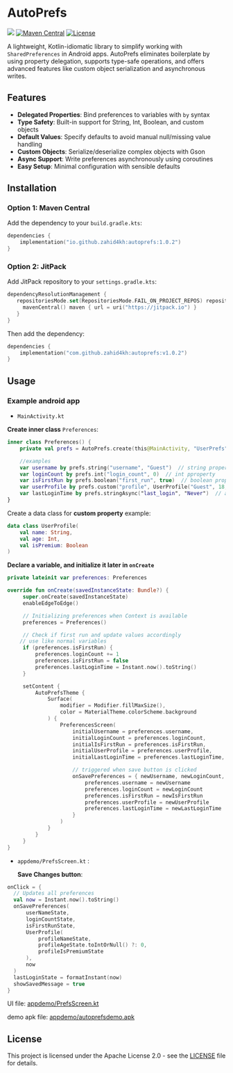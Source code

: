 # AutoPrefs

[![](https://jitpack.io/v/zahid4kh/autoprefs.svg)](https://jitpack.io/#zahid4kh/autoprefs)
[![Maven Central](https://img.shields.io/maven-central/v/io.github.zahid4kh/autoprefs)](https://central.sonatype.com/artifact/io.github.zahid4kh/autoprefs)
[![License](https://img.shields.io/badge/License-Apache_2.0-blue.svg)](https://opensource.org/licenses/Apache-2.0)


A lightweight, Kotlin-idiomatic library to simplify working with `SharedPreferences` in Android apps. AutoPrefs eliminates boilerplate by using property delegation, supports type-safe operations, and offers advanced features like custom object serialization and asynchronous writes.

## Features

- **Delegated Properties**: Bind preferences to variables with `by` syntax
- **Type Safety**: Built-in support for String, Int, Boolean, and custom objects
- **Default Values**: Specify defaults to avoid manual null/missing value handling
- **Custom Objects**: Serialize/deserialize complex objects with Gson
- **Async Support**: Write preferences asynchronously using coroutines
- **Easy Setup**: Minimal configuration with sensible defaults

## Installation

### Option 1: Maven Central

Add the dependency to your `build.gradle.kts`:

```kotlin
dependencies {
    implementation("io.github.zahid4kh:autoprefs:1.0.2")
}
```

### Option 2: JitPack

Add JitPack repository to your `settings.gradle.kts`:

```kotlin
dependencyResolutionManagement {  
   repositoriesMode.set(RepositoriesMode.FAIL_ON_PROJECT_REPOS) repositories {  
     mavenCentral() maven { url = uri("https://jitpack.io") }  
   }
}  
```

Then add the dependency:

```kotlin
dependencies {  
    implementation("com.github.zahid4kh:autoprefs:v1.0.2")
}  
```

## Usage

### Example android app

- `MainActivity.kt`

**Create inner class** `Preferences`:

```kotlin
inner class Preferences() {  
    private val prefs = AutoPrefs.create(this@MainActivity, "UserPrefs")  

    //examples
    var username by prefs.string("username", "Guest")  // string property
    var loginCount by prefs.int("login_count", 0)  // int pproperty
    var isFirstRun by prefs.boolean("first_run", true)  // boolean property
    var userProfile by prefs.custom("profile", UserProfile("Guest", 18, false), UserProfile::class.java)  // custom property
    var lastLoginTime by prefs.stringAsync("last_login", "Never")  // async property
}
```

Create a data class for **custom property** example:

```kotlin
data class UserProfile(
    val name: String,
    val age: Int,
    val isPremium: Boolean
)
```

**Declare a variable, and initialize it later in `onCreate`**

```kotlin
private lateinit var preferences: Preferences
```

```kotlin
override fun onCreate(savedInstanceState: Bundle?) {
     super.onCreate(savedInstanceState)
     enableEdgeToEdge()

     // Initializing preferences when Context is available
     preferences = Preferences()

     // Check if first run and update values accordingly
    // use like normal variables
     if (preferences.isFirstRun) {
         preferences.loginCount += 1
         preferences.isFirstRun = false
         preferences.lastLoginTime = Instant.now().toString()
     }

     setContent {
         AutoPrefsTheme {
             Surface(
                 modifier = Modifier.fillMaxSize(),
                 color = MaterialTheme.colorScheme.background
             ) {
                 PreferencesScreen(
                     initialUsername = preferences.username,
                     initialLoginCount = preferences.loginCount,
                     initialIsFirstRun = preferences.isFirstRun,
                     initialUserProfile = preferences.userProfile,
                     initialLastLoginTime = preferences.lastLoginTime,

                     // triggered when save button is clicked
                     onSavePreferences = { newUsername, newLoginCount, newIsFirstRun, newUserProfile, newLastLoginTime ->
                         preferences.username = newUsername
                         preferences.loginCount = newLoginCount
                         preferences.isFirstRun = newIsFirstRun
                         preferences.userProfile = newUserProfile
                         preferences.lastLoginTime = newLastLoginTime 
                     }
                 ) 
             } 
         } 
     } 
}
```

- `appdemo/PrefsScreen.kt` :

  **Save Changes button**:

```kotlin
onClick = {
  // Updates all preferences
  val now = Instant.now().toString()
  onSavePreferences(
      userNameState,
      loginCountState,
      isFirstRunState,
      UserProfile(
          profileNameState,
          profileAgeState.toIntOrNull() ?: 0,
          profileIsPremiumState
      ),
      now
  )
  lastLoginState = formatInstant(now)
  showSavedMessage = true
}
```



UI file: [appdemo/PrefsScreen.kt](appdemo/PrefsScreen.kt)

demo apk file: [appdemo/autoprefsdemo.apk](appdemo/autoprefsdemo.apk)



## License

This project is licensed under the Apache License 2.0 - see the [LICENSE](LICENSE) file for details.